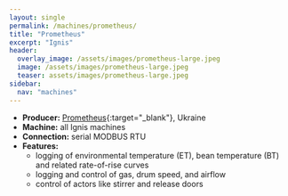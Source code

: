 ```yaml
---
layout: single
permalink: /machines/prometheus/
title: "Prometheus"
excerpt: "Ignis"
header:
  overlay_image: /assets/images/prometheus-large.jpeg
  image: /assets/images/prometheus-large.jpeg
  teaser: assets/images/prometheus-large.jpeg
sidebar:
  nav: "machines"
---
```


* __Producer:__ [Prometheus](https://prometheus-roaster.com/){:target="_blank"}, Ukraine
* __Machine:__ all Ignis machines
* __Connection:__ serial MODBUS RTU
* __Features:__ 
  - logging of environmental temperature (ET), bean temperature (BT) and related rate-of-rise curves
  - logging and control of gas, drum speed, and airflow
  - control of actors like stirrer and release doors
